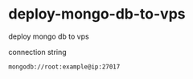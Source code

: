 # deploy-mongo-db-to-vps
deploy mongo db to vps


connection string
```
mongodb://root:example@ip:27017
```

